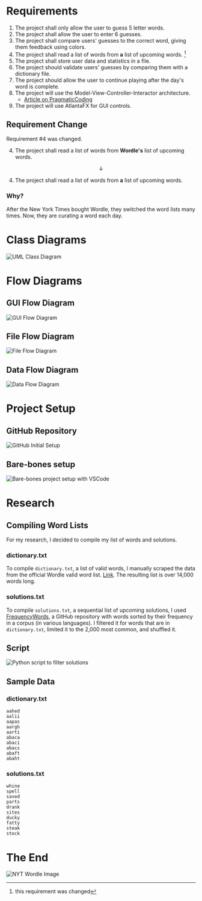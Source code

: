 # Requirements

1. The project shall only allow the user to guess 5 letter words.
2. The project shall allow the user to enter 6 guesses.
3. The project shall compare users' guesses to the correct word, giving them feedback using colors.
4. The project shall read a list of words from **a** list of upcoming words. [^1]
5. The project shall store user data and statistics in a file.
6. The project should validate users' guesses by comparing them with a dictionary file.
7. The project should allow the user to continue playing after the day's word is complete.
8. The project will use the Model-View-Controller-Interactor architecture.
   * [Article on PragmaticCoding](https://www.pragmaticcoding.ca/javafx/mvci/)
9. The project will use AtlantaFX for GUI controls.

[^1]: this requirement was changed

## Requirement Change

Requirement #4 was changed.

4. The project shall read a list of words from **Wordle's** list of upcoming words.

$$\downarrow$$

4. The project shall read a list of words from **a** list of upcoming words.

### Why?

After the New York Times bought Wordle, they switched the word lists many times. Now, they are curating a word each day.

# Class Diagrams

![UML Class Diagram](resources/images/uml.jpeg)

# Flow Diagrams

## GUI Flow Diagram

![GUI Flow Diagram](resources/images/guiflow.png)

## File Flow Diagram

![File Flow Diagram](resources/images/fileflow.png)

## Data Flow Diagram

![Data Flow Diagram](resources/images/dataflow.png)

# Project Setup

## GitHub Repository

![GitHub Initial Setup](resources/images/githubsetup.png)

## Bare-bones setup

![Bare-bones project setup with VSCode](resources/images/barebones.png)

# Research

## Compiling Word Lists

For my research, I decided to compile my list of words and solutions.

### dictionary.txt

To compile `dictionary.txt`, a list of valid words, I manually scraped the data from the official Wordle valid word list. [Link](https://www.nytimes.com/games-assets/v2/9658.3bcb7e7ddeaadc9414c7.js). The resulting list is over 14,000 words long.

### solutions.txt

To compile `solutions.txt`, a sequential list of upcoming solutions, I used [FrequencyWords](https://github.com/hermitdave/FrequencyWords/tree/master), a GitHub repository with words sorted by their frequency in a corpus (in various languages). I filtered it for words that are in `dictionary.txt`, limited it to the 2,000 most common, and shuffled it.

## Script

![Python script to filter solutions](resources/images/script.png)

## Sample Data

### dictionary.txt

```
aahed
aalii
aapas
aargh
aarti
abaca
abaci
abacs
abaft
abaht
```

### solutions.txt

```
whine
spell
saved
parts
drank
sites
ducky
fatty
steak
stock
```

# The End

![NYT Wordle Image](resources/images/nytwordle.jpeg)